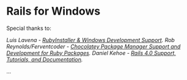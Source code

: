 Rails for Windows
================================

Special thanks to:

*Luis Lavena - [RubyInstaller & Windows Development Support](http://rubyinstaller.org/).*
*Rob Reynolds/Ferventcoder - [Chocolatey Package Manager Support and Development for Ruby Packages](http://chocolatey.org/).*
*Daniel Kehoe - [Rails 4.0 Support, Tutorials, and Documentation](http://danielkehoe.com/).*

...
